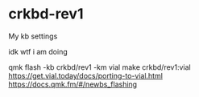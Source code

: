 # crkbd-rev1
My kb settings

idk wtf i am doing

qmk flash -kb crkbd/rev1 -km vial
make crkbd/rev1:vial
https://get.vial.today/docs/porting-to-vial.html
https://docs.qmk.fm/#/newbs_flashing
